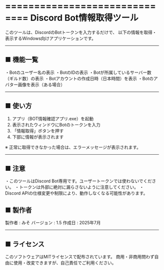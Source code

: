 ==============================
 Discord Bot情報取得ツール
==============================

このツールは、DiscordのBotトークンを入力するだけで、
以下の情報を取得・表示するWindows向けアプリケーションです。

------------------------------
■ 機能一覧
------------------------------
・Botのユーザー名の表示
・BotのIDの表示
・Botが所属しているサーバー数（ギルド数）の表示
・Botアカウントの作成日時（日本時間）を表示
・Botのアバター画像を表示（ある場合）

------------------------------
■ 使い方
------------------------------
1. アプリ（BOT情報確認アプリ.exe）を起動
2. 表示されたウィンドウにBotのトークンを入力
3. 「情報取得」ボタンを押す
4. 下部に情報が表示されます

※ 正常に取得できなかった場合は、エラーメッセージが表示されます。

------------------------------
■ 注意
------------------------------
・このツールはDiscord Bot専用です。ユーザートークンでは使わないでください。
・トークンは外部に絶対に漏らさないように注意してください。
・Discord APIの仕様変更や制限により、動作しなくなる可能性があります。

■ 製作者
------------------------------
製作者 : みそ
バージョン : 1.5
作成日 : 2025年7月

------------------------------
■ ライセンス
------------------------------
このソフトウェアはMITライセンスで配布されています。
商用・非商用問わず自由に使用・改変できますが、自己責任でご利用ください。
